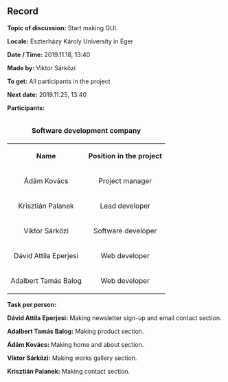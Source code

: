 ## Record

__Topic of discussion:__ Start making GUI.

__Locale:__ Eszterházy Károly University in Eger

__Date / Time:__ 2019.11.18, 13:40

__Made by:__ Viktor Sárközi

__To get:__ All participants in the project

__Next date:__ 2019.11.25, 13:40

__Participants:__

<table>
  <thead>
  <tr>
    <td colspan=2><b><p align="center">Software development company</p></b></td>
  </tr>
  </thead>
  <tr>
    <td><b><p align="center">Name</p></b></td>
    <td><b><p align="center">Position in the project</p></b></td>
  </tr>
  <td><p align="center">Ádám Kovács</p></td>
  <td><p align="center">Project manager</p></td>
  </tr>
  <tr>
  <td><p align="center">Krisztián Palanek</p></td>
  <td><p align="center">Lead developer</p></td>
  </tr>
  <tr>
  <td><p align="center">Viktor Sárközi</p></td>
  <td><p align="center">Software developer</p></td>
  </tr>
  <tr>
  <td><p align="center">Dávid Attila Eperjesi</p></td>
  <td><p align="center">Web developer</p></td>
  </tr>
  <tr>
  <td><p align="center">Adalbert Tamás Balog</p></td>
  <td><p align="center">Web developer</p></td>
  </tr>  
</table>

__Task per person:__

<b>Dávid Attila Eperjesi:</b> Making newsletter sign-up and email contact section.

<b>Adalbert Tamás Balog:</b> Making product section.

<b>Ádám Kovács:</b> Making home and about section.

<b>Viktor Sárközi:</b> Making works gallery section.

<b>Krisztián Palanek:</b> Making contact section.
